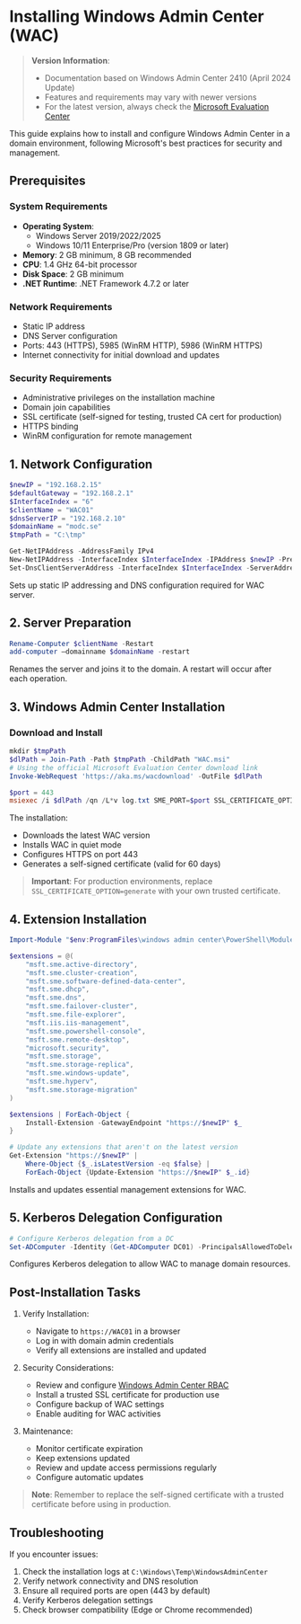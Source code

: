 # Installing Windows Admin Center (WAC)

> **Version Information**:  
> - Documentation based on Windows Admin Center 2410 (April 2024 Update)
> - Features and requirements may vary with newer versions
> - For the latest version, always check the [Microsoft Evaluation Center](https://www.microsoft.com/en-us/evalcenter/download-windows-admin-center)

This guide explains how to install and configure Windows Admin Center in a domain environment, following Microsoft's best practices for security and management.

## Prerequisites

### System Requirements
- **Operating System**: 
  - Windows Server 2019/2022/2025
  - Windows 10/11 Enterprise/Pro (version 1809 or later)
- **Memory**: 2 GB minimum, 8 GB recommended
- **CPU**: 1.4 GHz 64-bit processor
- **Disk Space**: 2 GB minimum
- **.NET Runtime**: .NET Framework 4.7.2 or later

### Network Requirements
- Static IP address
- DNS Server configuration
- Ports: 443 (HTTPS), 5985 (WinRM HTTP), 5986 (WinRM HTTPS)
- Internet connectivity for initial download and updates

### Security Requirements
- Administrative privileges on the installation machine
- Domain join capabilities
- SSL certificate (self-signed for testing, trusted CA cert for production)
- HTTPS binding
- WinRM configuration for remote management

## 1. Network Configuration
```powershell
$newIP = "192.168.2.15"
$defaultGateway = "192.168.2.1"
$InterfaceIndex = "6"
$clientName = "WAC01"
$dnsServerIP = "192.168.2.10"
$domainName = "modc.se"
$tmpPath = "C:\tmp"

Get-NetIPAddress -AddressFamily IPv4
New-NetIPAddress -InterfaceIndex $InterfaceIndex -IPAddress $newIP -PrefixLength 24 -DefaultGateway $defaultGateway
Set-DnsClientServerAddress -InterfaceIndex $InterfaceIndex -ServerAddresses ($dnsServerIP,"8.8.8.8")
```
Sets up static IP addressing and DNS configuration required for WAC server.

## 2. Server Preparation
```powershell
Rename-Computer $clientName -Restart
add-computer –domainname $domainName -restart
```
Renames the server and joins it to the domain. A restart will occur after each operation.

## 3. Windows Admin Center Installation

### Download and Install
```powershell
mkdir $tmpPath
$dlPath = Join-Path -Path $tmpPath -ChildPath "WAC.msi"
# Using the official Microsoft Evaluation Center download link
Invoke-WebRequest 'https://aka.ms/wacdownload' -OutFile $dlPath

$port = 443
msiexec /i $dlPath /qn /L*v log.txt SME_PORT=$port SSL_CERTIFICATE_OPTION=generate
```

The installation:
- Downloads the latest WAC version
- Installs WAC in quiet mode
- Configures HTTPS on port 443
- Generates a self-signed certificate (valid for 60 days)

> **Important**: For production environments, replace `SSL_CERTIFICATE_OPTION=generate` with your own trusted certificate.

## 4. Extension Installation
```powershell
Import-Module "$env:ProgramFiles\windows admin center\PowerShell\Modules\ExtensionTools"

$extensions = @(
    "msft.sme.active-directory",
    "msft.sme.cluster-creation",
    "msft.sme.software-defined-data-center",
    "msft.sme.dhcp",
    "msft.sme.dns",
    "msft.sme.failover-cluster",
    "msft.sme.file-explorer",
    "msft.iis.iis-management",
    "msft.sme.powershell-console",
    "msft.sme.remote-desktop",
    "microsoft.security",
    "msft.sme.storage",
    "msft.sme.storage-replica",
    "msft.sme.windows-update",
    "msft.sme.hyperv",
    "msft.sme.storage-migration"
)

$extensions | ForEach-Object {
    Install-Extension -GatewayEndpoint "https://$newIP" $_
}

# Update any extensions that aren't on the latest version
Get-Extension "https://$newIP" | 
    Where-Object {$_.isLatestVersion -eq $false} | 
    ForEach-Object {Update-Extension "https://$newIP" $_.id}
```
Installs and updates essential management extensions for WAC.

## 5. Kerberos Delegation Configuration
```powershell
# Configure Kerberos delegation from a DC 
Set-ADComputer -Identity (Get-ADComputer DC01) -PrincipalsAllowedToDelegateToAccount (Get-ADComputer $clientName)
```
Configures Kerberos delegation to allow WAC to manage domain resources.

## Post-Installation Tasks

1. Verify Installation:
   - Navigate to `https://WAC01` in a browser
   - Log in with domain admin credentials
   - Verify all extensions are installed and updated

2. Security Considerations:
   - Review and configure [Windows Admin Center RBAC](https://learn.microsoft.com/en-us/windows-server/manage/windows-admin-center/configure/user-access-control)
   - Install a trusted SSL certificate for production use
   - Configure backup of WAC settings
   - Enable auditing for WAC activities

3. Maintenance:
   - Monitor certificate expiration
   - Keep extensions updated
   - Review and update access permissions regularly
   - Configure automatic updates

> **Note**: Remember to replace the self-signed certificate with a trusted certificate before using in production.

## Troubleshooting

If you encounter issues:
1. Check the installation logs at `C:\Windows\Temp\WindowsAdminCenter`
2. Verify network connectivity and DNS resolution
3. Ensure all required ports are open (443 by default)
4. Verify Kerberos delegation settings
5. Check browser compatibility (Edge or Chrome recommended)
